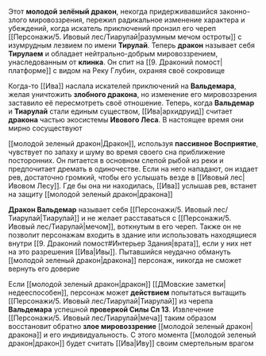 Этот **молодой зелёный дракон**, некогда придерживавшийся законно-злого мировоззрения, пережил радикальное изменение характера и убеждений, когда искатель приключений пронзил его череп [[Персонажи/5. Ивовый лес/Тиарулай|разумным мечом остроты]] с изумрудным лезвием по имени **Тирулай**. Теперь **дракон** называет себя **Тирулаем** и обладает нейтрально-добрым мировоззрением, унаследованным от **клинка**. Он спит на [[9. Драконий помост|платформе]] с видом на Реку Глубин, охраняя своё сокровище

Когда-то [[Ива]] наслала искателей приключений на **Вальдемара**, желая уничтожить **злобного дракона**, но изменение его мировоззрения заставило её пересмотреть своё отношение. Теперь, когда **Вальдемар** и **Тиарулай** стали единым существом, [[Ива|архидруид]] считает **дракона** частью экосистемы **Ивового Леса**. В настоящее время они мирно сосуществуют

[[молодой зеленый дракон|Дракон]], используя **пассивное Восприятие**, чувствует по запаху и шуму во время своего сна приближение посторонних. Он питается в основном слепой рыбой из реки и предпочитает дремать в одиночестве. Если на него нападают, он издает рев, достаточно громкий, чтобы его услышать везде в [[Ивовый лес|Ивовом Лесу]]. Где бы она ни находилась, [[Ива]] услышав рев, встанет на защиту [[молодой зеленый дракон|дракона]]

**Дракон Вальдемар** называет себя [[Персонажи/5. Ивовый лес/Тиарулай|Тиарулай]] и не желает расставаться с [[Персонажи/5. Ивовый лес/Тиарулай|мечом]], воткнутым в его череп. Также он не позволит персонажам входить в здание или использовать находящиеся внутри [[9. Драконий помост#Интерьер Здания|врата]], если у них нет на это разрешения [[Ива|Ивы]]. Пытавшийся неудачно обмануть [[молодой зеленый дракон|дракона]] персонаж, никогда не сможет вернуть его доверие

Если [[молодой зеленый дракон|дракон]] [[ДМовские заметки|недееспособен]], персонаж может **действием** попытаться вытащить [[Персонажи/5. Ивовый лес/Тиарулай|Тиарулай]] из черепа **Вальдемара** успешной **проверкой Силы Сл 13**. Извлечение [[Персонажи/5. Ивовый лес/Тиарулай|меча]] таким образом восстановит обратно **злое мировоззрение** [[молодой зеленый дракон|дракона]] и его индивидуальность. С этого момента [[молодой зеленый дракон|дракон]] будет считать [[Ива|Иву]] своим смертельным врагом
